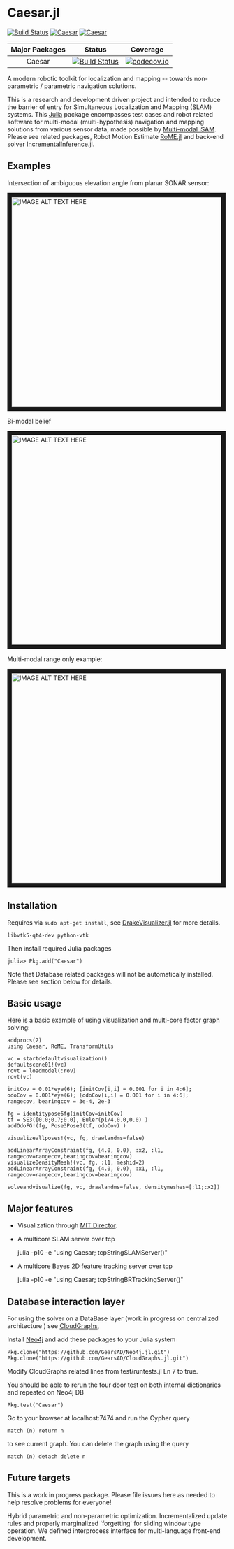 # Caesar.jl

[![Build Status](https://travis-ci.org/dehann/Caesar.jl.svg?branch=master)](https://travis-ci.org/dehann/Caesar.jl)
[![Caesar](http://pkg.julialang.org/badges/Caesar_0.5.svg)](http://pkg.julialang.org/?pkg=Caesar&ver=0.5)
[![Caesar](http://pkg.julialang.org/badges/Caesar_0.6.svg)](http://pkg.julialang.org/?pkg=Caesar&ver=0.6)

| **Major Packages** |     **Status**     |    **Coverage**    |
|:-----------------------:|:------------------:|:------------------:|
| Caesar | [![Build Status][build-img]][build-url] | [![codecov.io][cov-img]][cov-url] |

A modern robotic toolkit for localization and mapping -- towards non-parametric / parametric navigation solutions.

This is a research and development driven project and intended to reduce the barrier of entry for Simultaneous Localization and Mapping (SLAM) systems. This [Julia](http://www.julialang.org/) package encompasses test cases and robot related software for multi-modal (multi-hypothesis) navigation and mapping solutions from various sensor data, made possible by [Multi-modal iSAM](http://frc.ri.cmu.edu/~kaess/pub/Fourie16iros.pdf). Please see related packages, Robot Motion Estimate [RoME.jl](https://github.com/dehann/RoME.jl) and back-end solver [IncrementalInference.jl](https://github.com/dehann/IncrementalInference.jl).

## Examples

Intersection of ambiguous elevation angle from planar SONAR sensor:

<a href="http://vimeo.com/198237738" target="_blank"><img src="https://raw.githubusercontent.com/dehann/Caesar.jl/master/doc/imgs/rovasfm02.gif" alt="IMAGE ALT TEXT HERE" width="480" border="10" /></a>

Bi-modal belief

<a href="http://vimeo.com/198872855" target="_blank"><img src="https://raw.githubusercontent.com/dehann/Caesar.jl/master/doc/imgs/rovyaw90.gif" alt="IMAGE ALT TEXT HERE" width="480" border="10" /></a>

Multi-modal range only example:

<a href="http://vimeo.com/190052649" target="_blank"><img src="https://raw.githubusercontent.com/dehann/IncrementalInference.jl/master/doc/images/mmisamvid01.gif" alt="IMAGE ALT TEXT HERE" width="480" border="10" /></a>

Installation
------------

Requires via ```sudo apt-get install```, see [DrakeVisualizer.jl](https://github.com/rdeits/DrakeVisualizer.jl) for more details.

    libvtk5-qt4-dev python-vtk

Then install required Julia packages  

    julia> Pkg.add("Caesar")

Note that Database related packages will not be automatically installed. Please see section below for details.

Basic usage
-----------

Here is a basic example of using visualization and multi-core factor graph solving:

    addprocs(2)
    using Caesar, RoME, TransformUtils

    vc = startdefaultvisualization()
    defaultscene01!(vc)
    rovt = loadmodel(:rov)
    rovt(vc)

    initCov = 0.01*eye(6); [initCov[i,i] = 0.001 for i in 4:6];
    odoCov = 0.001*eye(6); [odoCov[i,i] = 0.001 for i in 4:6];
    rangecov, bearingcov = 3e-4, 2e-3

    fg = identitypose6fg(initCov=initCov)
    tf = SE3([0.0;0.7;0.0], Euler(pi/4,0.0,0.0) )
    addOdoFG!(fg, Pose3Pose3(tf, odoCov) )

    visualizeallposes!(vc, fg, drawlandms=false)

    addLinearArrayConstraint(fg, (4.0, 0.0), :x2, :l1, rangecov=rangecov,bearingcov=bearingcov)
    visualizeDensityMesh!(vc, fg, :l1, meshid=2)
    addLinearArrayConstraint(fg, (4.0, 0.0), :x1, :l1, rangecov=rangecov,bearingcov=bearingcov)

    solveandvisualize(fg, vc, drawlandms=false, densitymeshes=[:l1;:x2])


Major features
--------------

* Visualization through [MIT Director](https://github.com/rdeits/DrakeVisualizer.jl).

* A multicore SLAM server over tcp

    julia -p10 -e "using Caesar; tcpStringSLAMServer()"

* A multicore Bayes 2D feature tracking server over tcp

    julia -p10 -e "using Caesar; tcpStringBRTrackingServer()"

Database interaction layer
--------------------------

For using the solver on a DataBase layer (work in progress on centralized architecture ) see [CloudGraphs](https://github.com/GearsAD/CloudGraphs.jl.git),

Install [Neo4j](https://neo4j.com/) and add these packages to your Julia system

    Pkg.clone("https://github.com/GearsAD/Neo4j.jl.git")
    Pkg.clone("https://github.com/GearsAD/CloudGraphs.jl.git")

Modify CloudGraphs related lines from test/runtests.jl Ln 7 to true.

You should be able to rerun the four door test on both internal dictionaries and repeated on Neo4j DB

    Pkg.test("Caesar")

Go to your browser at localhost:7474 and run the Cypher query

    match (n) return n

to see current graph. You can delete the graph using the query

    match (n) detach delete n


Future targets
--------------

This is a work in progress package. Please file issues here as needed to help resolve problems for everyone!

Hybrid parametric and non-parametric optimization. Incrementalized update rules and properly marginalized 'forgetting' for sliding window type operation. We defined interprocess interface for multi-language front-end development.

[cov-img]: https://codecov.io/github/dehann/Caesar.jl/coverage.svg?branch=master
[cov-url]: https://codecov.io/github/dehann/Caesar.jl?branch=master
[build-img]: https://travis-ci.org/dehann/Caesar.jl.svg?branch=master
[build-url]: https://travis-ci.org/dehann/Caesar.jl

